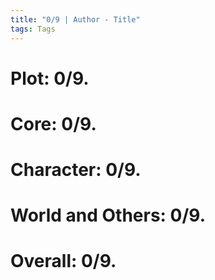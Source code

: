 ```yaml
---
title: "0/9 | Author - Title"
tags: Tags
---
```


# Plot: 0/9. 



# Core: 0/9. 



# Character: 0/9. 



# World and Others: 0/9. 



# Overall: 0/9. 


